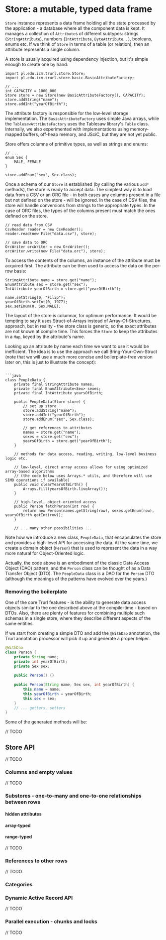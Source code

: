 # Store: a mutable, typed data frame

`Store` instance represents a data frame holding all the state processed by the application - a database where all the component data is kept.
It manages a collection of `Attribute`s of different subtypes: strings
(`StringAttribute`), numbers (`IntAttribute`, `ByteAttribute`... ), booleans, enums etc. If we think of `Store` in
terms of a table (or relation), then an attribute represents a single column.

A store is usually acquired using dependency injection, but it's simple enough to create one by hand:

```
import pl.edu.icm.trurl.store.Store;
import pl.edu.icm.trurl.store.basic.BasicAttributeFactory;

// ...
int CAPACITY = 1000_000
Store store = new Store(new BasicAttributeFactory(), CAPACITY);
store.addString("name");
store.addInt("yearOfBirth");
```

The attribute factory is responsible for the low-level storage implementation. The `BasicAttributeFactory` uses
simple Java arrays, while the `TablesawAttributeFactory` uses the Tablesaw library's `Table` class. Internally, we also
experimented with implementations using memory-mapped buffers, off-heap memory, and JSciC,  but they are not yet public.

Store offers columns of primitive types, as well as strings and enums:

```
// ...
enum Sex {
    MALE, FEMALE
}

store.addEnum("sex", Sex.class);
```

Once a schema of our `Store` is established (by calling the various `add*` methods), the store is ready to accept data. The simplest way is to load data from a CSV or an ORC file - in both cases any columns present in a file but not defined on the store - will be ignored. In the case of CSV files, the store will handle conversions from strings to the appropriate types. In the case of ORC files, the types of the columns present must match the ones defined on the store.

```
// read data from CSV
CsvReader reader = new CsvReader();
reader.read(new File("data.csv"), store);

// save data to ORC
OrcWriter orcWriter = new OrcWriter();
orcWriter.write(new File("data.orc"), store);
```

To access the contents of the columns, an instance of the attribute must be acquired first. The attribute can be then used to access the data on the per-row basis:

```
StringAttribute name = store.get("name");
EnumAttribute sex = store.get("sex");
IntAttribute yearOfBirth = store.get("yearOfBirth");

name.setString(0, "Filip");
yearOfBirth.setInt(0, 1977);
sex.setEnum(0, Sex.MALE);
```

The layout of the store is columnar, for optimum performance. It would be tempting to say it uses Struct-of-Arrays instead of Array-Of-Structures, approach, but in reality - the store class is generic, so the exact attributes are not known at compile time. This forces the `Store` to keep the attributes in a `Map`, keyed by the attribute's name.

Looking up an attribute by name each time we want to use it would be inefficient. The idea is to use the approach we call Bring-Your-Own-Struct (note that we will use a much more concise and boilerplate-free version later on, this is just to illustrate the concept):

```

```java
class PeopleData {
    private final StringAttribute names;
    private final EnumAttribute<Sex> sexes;
    private final IntAttribute yearsOfBirth;
    
    public PeopleData(Store store) {
        // set up store
        store.addString("name");
        store.addInt("yearOfBirth");
        store.addEnum("sex", Sex.class);
    
        // get references to attributes
        names = store.get("name");
        sexes = store.get("sex");
        yearsOfBirth = store.get("yearOfBirth");
    }
    
    // methods for data access, reading, writing, low-level business logic etc.

    // low-level, direct array access allows for using optimized array-based algorithms
    // (the code below uses Arrays.* utils, and therefore will use SIMD operations if available)
    public void clearYearsOfBirth() {
        Arrays.fill(yearsOfBirth.liveArray());
    }
    
    // high-level, object-oriented access
    public Person fetchPerson(int row) {
        return new Person(names.getString(row), sexes.getEnum(row), yearsOfBirth.getInt(row));
    }
    
    // ... many other possibilities ...

```

Note how we introduce a new class, `PeopleData`, that encapsulates the store and provides a high-level API for accessing the data. At the same time, we create a domain object (`Person`) that is used to represent the data in a way more natural for Object-Oriented logic.

Actually, the code above is an embodiment of the classic Data Access Object (DAO) pattern, and the `Person` class can be thought of as a Data Transfer Object (DTO). The `PeopleData` class is a DAO for the `Person` DTO (although the meanings of the patterns have evolved over the years.)

### Removing the boilerplate

One of the core Trurl features - is the ability to generate data access objects similar to the one described above at the compile-time - based on DTOs. Also, there are plenty of features for combining multiple such schemas in a single store, where they describe different aspects of the same entities. 

If we start from creating a simple DTO and add the `@WithDao` annotation, the Trurl annotation processor will pick it up and generate a proper helper. 

```java
@WithDao
class Person {
    private String name;
    private int yearOfBirth;
    private Sex sex;
    
    public Person() {}
    
    public Person(String name, Sex sex, int yearOfBirth) {
        this.name = name;
        this.yearOfBirth = yearOfBirth;
        this.sex = sex;
    }
    // ... getters, setters
}
```

Some of the generated methods will be:

// TODO

## Store API

// TODO

### Columns and empty values

// TODO

### Substores - one-to-many and one-to-one relationships between rows

#### hidden attributes

#### array-typed

#### range-typed

// TODO

### References to other rows

// TODO

### Categories

### Dynamic Active Record API

// TODO

### Parallel execution - chunks and locks

// TODO
